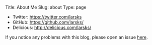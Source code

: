 Title: About Me
Slug: about
Type: page

- Twitter: <https://twitter.com/larsks>
- GitHub: <https://github.com/larsks/>
- Delicious: <http://delicious.com/larsks/>

If you notice any problems with this blog, please open
an issue [here](https://github.com/larsks/blog.oddbit.com/issues).

